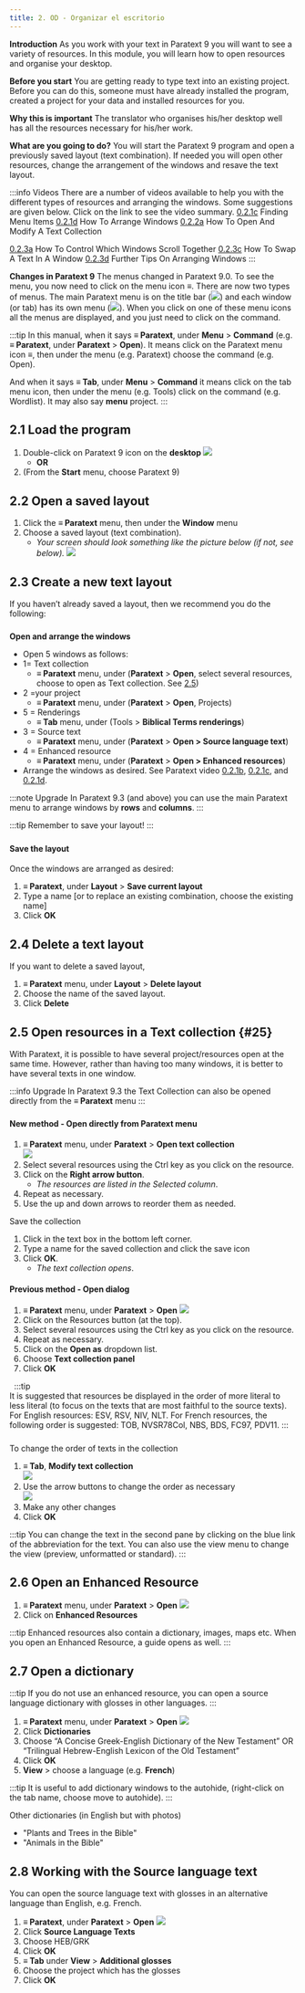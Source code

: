 ```yaml
---
title: 2. OD - Organizar el escritorio
---
```


**Introduction** As you work with your text in Paratext 9 you will want to see a variety of resources. In this module, you will learn how to open resources and organise your desktop.

**Before you start** You are getting ready to type text into an existing project. Before you can do this, someone must have already installed the program, created a project for your data and installed resources for you.

**Why this is important** The translator who organises his/her desktop well has all the resources necessary for his/her work.

**What are you going to do?** You will start the Paratext 9 program and open a previously saved layout (text combination). If needed you will open other resources, change the arrangement of the windows and resave the text layout.

:::info Videos
There are a number of videos available to help you with the different types of resources and arranging the windows. Some suggestions are given below. Click on the link to see the video summary. [0.2.1c](../../Video-summaries/01-Introduction/0.2.Navigation/0.2.1c.md) Finding Menu Items [0.2.1d](../../Video-summaries/01-Introduction/0.2.Navigation/0.2.1d.md) How To Arrange Windows [0.2.2a](../../Video-summaries/01-Introduction/0.2.Navigation/0.2.2a.md) How To Open And Modify A Text Collection

[0.2.3a](../../Video-summaries/01-Introduction/0.2.Navigation/0.2.3a.md) How To Control Which Windows Scroll Together [0.2.3c](../../Video-summaries/01-Introduction/0.2.Navigation/0.2.3c.md) How To Swap A Text In A Window [0.2.3d](../../Video-summaries/01-Introduction/0.2.Navigation/0.2.3d.md) Further Tips On Arranging Windows
:::

**Changes in Paratext 9** The menus changed in Paratext 9.0. To see the menu, you now need to click on the menu icon ≡. There are now two types of menus. The main Paratext menu is on the title bar (![](../media/a7c437f2736cb28b0dff7abd780f5f94.png)) and each window (or tab) has its own menu (![](../media/65ab77824a1e025fac1bf88feb6ba66f.png)). When you click on one of these menu icons all the menus are displayed, and you just need to click on the command.

:::tip
In this manual, when it says **≡ Paratext**, under **Menu** \> **Command** (e.g. **≡ Paratext**, under **Paratext** \> **Open**). It means click on the Paratext menu icon ≡, then under the menu (e.g. Paratext) choose the command (e.g. Open).

And when it says **≡ Tab**, under **Menu** \> **Command** it means click on the tab menu icon, then under the menu (e.g. Tools) click on the command (e.g. Wordlist). It may also say **menu** project.
:::


## 2.1 Load the program

1. Double-click on Paratext 9 icon on the **desktop** ![](../media/b2697bb533e7765029252c8d51301dc9.png)
   - **OR**
2. (From the **Start** menu, choose Paratext 9)

## 2.2 Open a saved layout

1. Click the **≡ Paratext** menu, then under the **Window** menu
2. Choose a saved layout (text combination).
   - *Your screen should look something like the picture below (if not, see below).* ![](../media/04940ad26e529e9718ce606e1fbda153.png)

## 2.3 Create a new text layout

If you haven’t already saved a layout, then we recommend you do the following:

#####

**Open and arrange the windows**

- Open 5 windows as follows:
- 1= Text collection
  - **≡ Paratext** menu, under (**Paratext** \> **Open**, select several resources, choose to open as Text collection. See [2.5](/Training-Manual/02-Stage-1/2.OD.md#25))
- 2 =your project
  - **≡ Paratext** menu, under (**Paratext** \> **Open**, Projects)
- 5 = Renderings
  - **≡ Tab** menu, under (Tools \> **Biblical Terms renderings**)
- 3 = Source text
  - **≡ Paratext** menu, under (**Paratext** \> **Open \> Source language text**)
- 4 = Enhanced resource
  - **≡ Paratext** menu, under (**Paratext** \> **Open \> Enhanced resources**)
- Arrange the windows as desired. See Paratext video [0.2.1b](../../Video-summaries/01-Introduction/0.2.Navigation/0.2.1b.md), [0.2.1c](../../Video-summaries/01-Introduction/0.2.Navigation/0.2.1c.md), and [0.2.1d](../../Video-summaries/01-Introduction/0.2.Navigation/0.2.1d.md).

:::note Upgrade
In Paratext 9.3 (and above) you can use the main Paratext menu to arrange windows by **rows** and **columns**.
:::

:::tip
Remember to save your layout!
:::

#####

#### Save the layout

Once the windows are arranged as desired:

1. **≡ Paratext**, under **Layout** \> **Save current layout**
2. Type a name [or to replace an existing combination, choose the existing name]
3. Click **OK**

## 2.4 Delete a text layout

If you want to delete a saved layout,

1. **≡ Paratext** menu, under **Layout** \> **Delete layout**
2. Choose the name of the saved layout.
3. Click **Delete**

## 2.5 Open resources in a Text collection {#25}

With Paratext, it is possible to have several project/resources open at the same time. However, rather than having too many windows, it is better to have several texts in one window.

:::info Upgrade
In Paratext 9.3 the Text Collection can also be opened directly from the **≡ Paratext** menu
:::
#####

#### New method - Open directly from Paratext menu

1. **≡ Paratext** menu, under **Paratext** \> **Open text collection**  
   ![](../media/OpenTextCol.png)
2. Select several resources using the Ctrl key as you click on the resource.
3. Click on the **Right arrow button**.
   - *The resources are listed in the Selected column*.
4. Repeat as necessary.
5. Use the up and down arrows to reorder them as needed.

Save the collection

1. Click in the text box in the bottom left corner.
2. Type a name for the saved collection and click the save icon
3. Click **OK**.
   - *The text collection opens*.


#### Previous method - Open dialog

1. **≡ Paratext** menu, under **Paratext** \> **Open** ![](../media/OpenText.en.png)
2. Click on the Resources button (at the top).
3. Select several resources using the Ctrl key as you click on the resource.
4. Repeat as necessary.
5. Click on the **Open as** dropdown list.
6. Choose **Text collection panel**
7. Click **OK**

  :::tip  
It is suggested that resources be displayed in the order of more literal to less literal (to focus on the texts that are most faithful to the source texts). For English resources: ESV, RSV, NIV, NLT. For French resources, the following order is suggested: TOB, NVSR78Col, NBS, BDS, FC97, PDV11.
:::

#####

To change the order of texts in the collection

1. **≡ Tab**, **Modify text collection**  
   ![](../media/a356ed446662b836196dfcc07a8847b1.png)
2. Use the arrow buttons to change the order as necessary  
   ![](../media/52dd938c6ab8c8d2d540e062c9848466.png)
3. Make any other changes
4. Click **OK**

:::tip
You can change the text in the second pane by clicking on the blue link of the abbreviation for the text. You can also use the view menu to change the view (preview, unformatted or standard).
:::

#####

## 2.6 Open an Enhanced Resource

1. **≡ Paratext** menu, under **Paratext** \> **Open** ![](../media/952eee9519e0b51a2f4c65c541b00845.png)
2. Click on **Enhanced Resources**

:::tip
Enhanced resources also contain a dictionary, images, maps etc. When you open an Enhanced Resource, a guide opens as well.
:::

## 2.7 Open a dictionary

:::tip
If you do not use an enhanced resource, you can open a source language dictionary with glosses in other languages.
:::

1. **≡ Paratext** menu, under **Paratext** \> **Open** ![](../media/24e00b1d05ecbd259476304fbe830e92.png)
2. Click **Dictionaries**
3. Choose “A Concise Greek-English Dictionary of the New Testament” OR “Trilingual Hebrew-English Lexicon of the Old Testament”
4. Click **OK**
5. **View** \> choose a language (e.g. **French**)

:::tip
It is useful to add dictionary windows to the autohide, (right-click on the tab name, choose move to autohide).
:::

Other dictionaries (in English but with photos)

- "Plants and Trees in the Bible"
- "Animals in the Bible"

## 2.8 Working with the Source language text

You can open the source language text with glosses in an alternative language than English, e.g. French.

1. **≡ Paratext**, under **Paratext** \> **Open** ![](../media/fc13d7ce221e68b16bd8260ae130c598.png)
2. Click **Source Language Texts**
3. Choose HEB/GRK
4. Click **OK**
5. **≡ Tab** under **View** \> **Additional glosses**
6. Choose the project which has the glosses
7. Click **OK**
